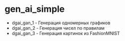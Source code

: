 # gen_ai_simple

- dgai_gan_1 - Генерация одномерных графиков
- dgai_gan_2 - Генерация чисел по правилам
- dgai_gan_3 - Генерация картинок из FashionMNIST
